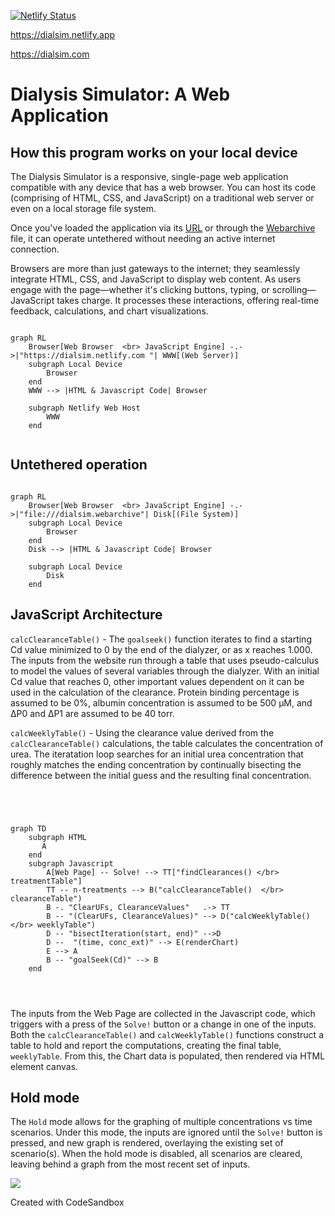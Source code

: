 [![Netlify Status](https://api.netlify.com/api/v1/badges/ebd12782-20e2-4816-816c-5534dbefdbe9/deploy-status)](https://app.netlify.com/sites/dialsim/deploys)

https://dialsim.netlify.app

https://dialsim.com

# Dialysis Simulator: A Web Application

## How this program works on your local device

The Dialysis Simulator is a responsive, single-page web application compatible with any device that has a web browser. You can host its code (comprising of HTML, CSS, and JavaScript) on a traditional web server or even on a local storage file system.

Once you've loaded the application via its [URL](https://dialsim.netlify.app) or through the [Webarchive](https://en.wikipedia.org/wiki/Webarchive) file, it can operate untethered without needing an active internet connection.

Browsers are more than just gateways to the internet; they seamlessly integrate HTML, CSS, and JavaScript to display web content. As users engage with the page—whether it's clicking buttons, typing, or scrolling—JavaScript takes charge. It processes these interactions, offering real-time feedback, calculations, and chart visualizations.

```mermaid

graph RL
    Browser[Web Browser  <br> JavaScript Engine] -.->|"https://dialsim.netlify.com "| WWW[(Web Server)]
    subgraph Local Device
        Browser
    end
    WWW --> |HTML & Javascript Code| Browser

    subgraph Netlify Web Host
        WWW
    end


```

## Untethered operation

```mermaid

graph RL
    Browser[Web Browser  <br> JavaScript Engine] -.->|"file:///dialsim.webarchive"| Disk[(File System)]
    subgraph Local Device
        Browser
    end
    Disk --> |HTML & Javascript Code| Browser

    subgraph Local Device
        Disk
    end
```

## JavaScript Architecture

`calcClearanceTable()` - The `goalseek()` function iterates to find a starting Cd value minimized to 0 by the end of the dialyzer, or as x reaches 1.000. The inputs from the website run through a table that uses pseudo-calculus to model the values of several variables through the dialyzer. With an initial Cd value that reaches 0, other important values dependent on it can be used in the calculation of the clearance. Protein binding percentage is assumed to be 0%, albumin concentration is assumed to be 500 µM, and ∆P0 and ∆P1 are assumed to be 40 torr.

`calcWeeklyTable()` - Using the clearance value derived from the `calcClearanceTable()` calculations, the table calculates the concentration of urea. The iteratation loop searches for an initial urea concentration that roughly matches the ending concentration by continually bisecting the difference between the initial guess and the resulting final concentration.

```mermaid




graph TD
    subgraph HTML
       A
    end
    subgraph Javascript
        A[Web Page] -- Solve! --> TT["findClearances() </br> treatmentTable"]
        TT -- n-treatments --> B("calcClearanceTable()  </br> clearanceTable")
        B -. "ClearUFs, ClearanceValues"   .-> TT
        B -- "(ClearUFs, ClearanceValues)" --> D("calcWeeklyTable() </br> weeklyTable")
        D -- "bisectIteration(start, end)" -->D
        D --  "(time, conc_ext)" --> E(renderChart)
        E --> A
        B -- "goalSeek(Cd)" --> B
    end




```

The inputs from the Web Page are collected in the Javascript code, which triggers with a press of the `Solve!` button or a change in one of the inputs. Both the `calcClearanceTable()` and `calcWeeklyTable()` functions construct a table to hold and report the computations, creating the final table, `weeklyTable`. From this, the Chart data is populated, then rendered via HTML element canvas.

## Hold mode

The `Hold` mode allows for the graphing of multiple concentrations vs time scenarios. Under this mode, the inputs are ignored until the `Solve!` button is pressed, and new graph is rendered, overlaying the existing set of scenario(s). When the hold mode is disabled, all scenarios are cleared, leaving behind a graph from the most recent set of inputs.

![](https://github.com/aaaahn/web-calculator/blob/main/dialsimdemo.gif)

Created with CodeSandbox
